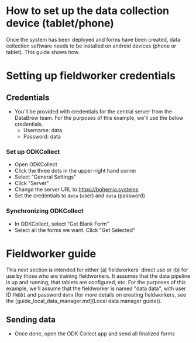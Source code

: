 
# How to set up the data collection device (tablet/phone)

Once the system has been deployed and forms have been created, data collection software needs to be installed on android devices (phone or tablet). This guide shows how.


# Setting up fieldworker credentials  

## Credentials

- You'll be provided with credentials for the central server from the DataBrew team. For the purposes of this example, we'll use the below credentials.
  - Username: data
  - Password: data

### Set up ODKCollect

- Open ODKCollect
- Click the three dots in the upper-right hand corner
- Select "General Settings"
- Click "Server"
- Change the server URL to https://bohemia.systems
- Set the credentials to `data` (user) and `data` (password)

### Synchronizing ODKCollect

- In ODKCollect, select "Get Blank Form"
- Select all the forms we want. Click "Get Selected"

# Fieldworker guide

This next section is intended for either (a) fieldworkers' direct use or (b) for use by those who are training fieldworkers. It assumes that the data pipeline is up and running, that tablets are configured, etc. For the purposes of this example, we'll assume that the fieldworker is named "data data", with user ID `FWDD1` and password `data` (for more details on creating fieldworkers, see the [guide_local_data_manager.md](Local data manager guide)).
## Sending data

- Once done, open the ODK Collect app and send all finalized forms
